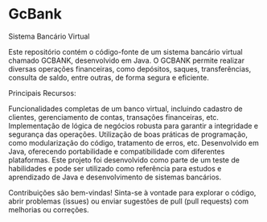 # GcBank

Sistema Bancário Virtual

Este repositório contém o código-fonte de um sistema bancário virtual chamado GCBANK, desenvolvido em Java. O GCBANK permite realizar diversas operações financeiras, como depósitos, saques, transferências, consulta de saldo, entre outras, de forma segura e eficiente.

Principais Recursos:

Funcionalidades completas de um banco virtual, incluindo cadastro de clientes, gerenciamento de contas, transações financeiras, etc.
Implementação de lógica de negócios robusta para garantir a integridade e segurança das operações.
Utilização de boas práticas de programação, como modularização do código, tratamento de erros, etc.
Desenvolvido em Java, oferecendo portabilidade e compatibilidade com diferentes plataformas.
Este projeto foi desenvolvido como parte de um teste de habilidades e pode ser utilizado como referência para estudos e aprendizado de Java e desenvolvimento de sistemas bancários.

Contribuições são bem-vindas! Sinta-se à vontade para explorar o código, abrir problemas (issues) ou enviar sugestões de pull (pull requests) com melhorias ou correções.
